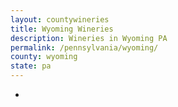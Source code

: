 ```yaml
---
layout: countywineries
title: Wyoming Wineries
description: Wineries in Wyoming PA
permalink: /pennsylvania/wyoming/
county: wyoming
state: pa
---
```

-
